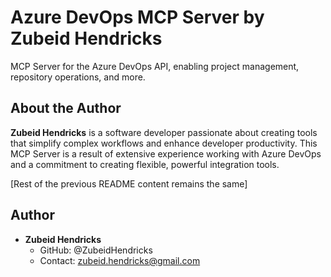 # Azure DevOps MCP Server by Zubeid Hendricks
MCP Server for the Azure DevOps API, enabling project management, repository operations, and more.

## About the Author
**Zubeid Hendricks** is a software developer passionate about creating tools that simplify complex workflows and enhance developer productivity. This MCP Server is a result of extensive experience working with Azure DevOps and a commitment to creating flexible, powerful integration tools.

[Rest of the previous README content remains the same]

## Author
- **Zubeid Hendricks**
  - GitHub: @ZubeidHendricks
  - Contact: zubeid.hendricks@gmail.com
